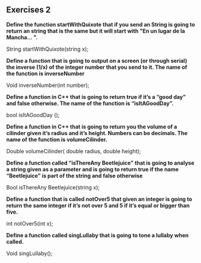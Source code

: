 ## Exercises 2

**Define the function startWithQuixote that if you send an String is going to return an string that is the same but it will start with "En un lugar de la Mancha… ".**

String startWithQuixote(string x);

**Define a function that is going to output on a screen (or through serial) the inverse (1/x) of the integer number that you send to it. The name of the function is inverseNumber**

Void inverseNumber(int number);

**Define a function in C++ that is going to return true if it’s a “good day” and false otherwise. The name of the function is “isItAGoodDay”.**

bool isItAGoodDay ();

**Define a function in C++ that is going to return you the volume of a cilinder given it’s radius and it’s height. Numbers can be decimals. The name of the function is volumeCilinder.**

Double volumeCilinder( double radius, double height);

**Define a function called “isThereAny Beetlejuice” that is going to analyse a string given as a parameter and is going to return true if the name “Beetlejuice” is part of the string and false otherwise**

Bool isThereAny Beetlejuice(string x);

**Define a function that is called notOver5 that given an integer is going to return the same integer if it’s not over 5 and 5 if it’s equal or bigger than five.**

int notOver5(int x);

**Define a function called singLullaby that is going to tone a lullaby when called.**

Void singLullaby();
